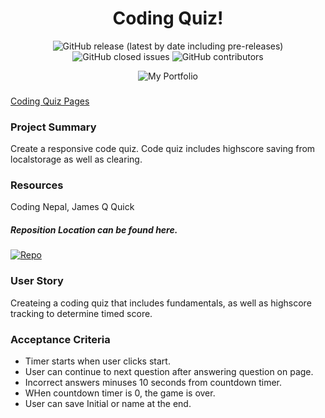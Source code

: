 <h1 align="center">Coding Quiz!</h1>


<p align="center"><img alt="GitHub release (latest by date including pre-releases)" src="https://img.shields.io/github/v/release/ienxternal/Responsive-coding-quiz"> <img alt="GitHub closed issues" src="https://img.shields.io/github/issues-closed/ienxternal/Responsive-coding-quiz"> <img alt="GitHub contributors" src="https://img.shields.io/github/contributors/ienxternal/Responsive-coding-quiz"></p>


<p align="center">
  <img src="https://drive.google.com/uc?export=view&id=17Mi5YnFo_tfuwtuAUuD_Hpmxd9_NQti3"  title="My Portfolio">
</p>


<h3></h3><a href="https://ienxternal.github.io/Responsive-coding-quiz/">Coding Quiz Pages</a></h3>

<h3>Project Summary</h3>
Create a responsive code quiz. Code quiz includes highscore saving from localstorage as well as clearing.

<h3>Resources</h3>
Coding Nepal,
James Q Quick

<h5>Reposition Location can be found here.</h5>

<p><a href="https://github.com/Ienxternal/Responsive-coding-quiz"><img src="https://img.shields.io/badge/Location-Repo-blue" alt="Repo"></a></p>


<h3>User Story</h3>
<p>Createing a coding quiz that includes fundamentals, as well as highscore tracking to determine timed score.</p>

<h3>Acceptance Criteria</h3>
<ul>
<li>Timer starts when user clicks start.</li>
<li>User can continue to next question after answering question on page.</li>
<li>Incorrect answers minuses 10 seconds from countdown timer.</li>
<li>WHen countdown timer is 0, the game is over.</li>
<li>User can save Initial or name at the end.</li>

</ul>
